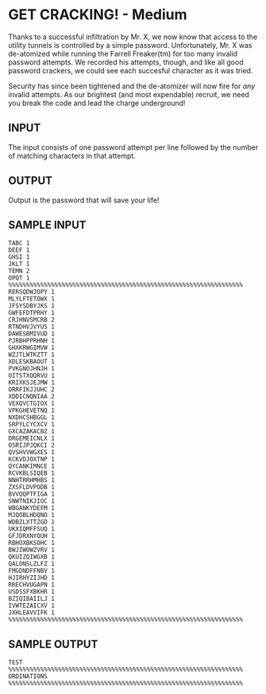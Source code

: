 <!-- RATING: MEDIUM -->
<!-- NAME: PASSWORDS -->
<!-- GENERATOR: generate.py -->
# GET CRACKING! - Medium

Thanks to a successful infiltration by Mr. X, we now know that access to the
utility tunnels is controlled by a simple password. Unfortunately, Mr. X was
de-atomized while running the Farrell Freaker(tm) for too many invalid password
attempts. We recorded his attempts, though, and like all good password
crackers, we could see each succesful character as it was tried.

Security has since been tightened and the de-atomizer will now fire for *any*
invalid attempts. As our brightest (and most expendable) recruit, we need you
break the code and lead the charge underground!

## INPUT

The input consists of one password attempt per line followed by the number of
matching characters in that attempt.

## OUTPUT

Output is the password that will save your life!

## SAMPLE INPUT
	TABC 1
	DEEF 1
	GHSI 1
	JKLT 1
	TEMN 2
	OPQT 1
	%%%%%%%%%%%%%%%%%%%%%%%%%%%%%%%%%%%%%%%%%%%%%%%%%%%%%%%%%%%%%%%%%%
	RERSQDWJOPY 1
	MLYLFTETOWX 1
	JFSYSDBYJKS 1
	GWFEFDTPRHY 1
	CRJHNVSMCRB 2
	RTNDHVJVYUS 1
	DAWESBMIVUD 1
	PJRBHPPRHNH 1
	GHXKRWGIMVW 1
	WZJTLWTKZTT 1
	XDLESKBAOUT 1
	PVKGNOJHNJH 1
	OITSTXQQRVU 1
	KRIXKSJEJMW 1
	ORRFIKJJUHC 2
	XDDICNQNIAA 2
	VEXQVCTGIOX 1
	VPKGHEVETNQ 1
	NXDHCSHBGGL 1
	SRPYLCYCXCV 1
	GXCAZAKACBZ 1
	DRGEMEICNLX 1
	OSRIJPJQKCI 2
	QVSHVVWGXES 1
	KCKVDJOXTNP 1
	QYCANKIMNCE 1
	RCVKBLSIQEB 1
	NNHTRRHMHBS 1
	ZXSFLDVPODB 1
	BVVQQPTFIGA 1
	SNWTNIKJIOC 1
	WBGANKYDEFM 1
	MJQOBLHDQNO 1
	WDBZLXTTZGD 1
	UKXIQMFFSUQ 1
	GFJDRXNYOUH 1
	RBHOXBKSOHC 1
	BWJIWOWZVRV 1
	QKUIZQIWGXB 1
	QALONSLZLFZ 1
	FMGDNDFFNBV 1
	HJIRHYZIJHD 1
	RRECHVUGAPN 1
	USDSSFXBKHR 1
	BZIQIBAIILJ 1
	IVWTEZAICXV 1
	JXHLEAVVIFK 1
	%%%%%%%%%%%%%%%%%%%%%%%%%%%%%%%%%%%%%%%%%%%%%%%%%%%%%%%%%%%%%%%%%%

## SAMPLE OUTPUT
	TEST
	%%%%%%%%%%%%%%%%%%%%%%%%%%%%%%%%%%%%%%%%%%%%%%%%%%%%%%%%%%%%%%%%%%
	ORDINATIONS
	%%%%%%%%%%%%%%%%%%%%%%%%%%%%%%%%%%%%%%%%%%%%%%%%%%%%%%%%%%%%%%%%%%

